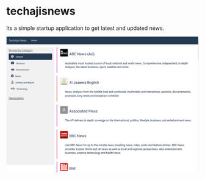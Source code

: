 # techajisnews
Its a simple startup application to get latest and updated news. 

![alt text](https://raw.githubusercontent.com/TechAjisNews/techajisnews/development/screenShot.PNG)
